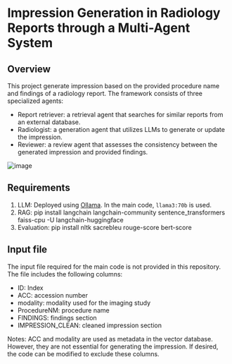 
# Impression Generation in Radiology Reports through a Multi-Agent System

## Overview

This project generate impression based on the provided procedure name and findings of a radiology report. The framework consists of three specialized agents: 
- Report retriever: a retrieval agent that searches for similar reports from an external database.
- Radiologist: a generation agent that utilizes LLMs to generate or update the impression.
- Reviewer: a review agent that assesses the consistency between the generated impression and provided findings.

![image](https://github.com/user-attachments/assets/3f53a0b0-089d-430a-80f0-6528e6fede53)


## Requirements

1. LLM: Deployed using [Ollama](https://github.com/ollama/ollama). In the main code, `llama3:70b` is used.
2. RAG: pip install langchain langchain-community sentence_transformers faiss-cpu -U langchain-huggingface
3. Evaluation: pip install nltk sacrebleu rouge-score bert-score 

## Input file

The input file required for the main code is not provided in this repository. The file includes the following columns:

- ID: Index
- ACC: accession number
- modality: modality used for the imaging study
- ProcedureNM: procedure name
- FINDINGS: findings section
- IMPRESSION_CLEAN: cleaned impression section
  
Notes:
ACC and modality are used as metadata in the vector database. However, they are not essential for generating the impression. If desired, the code can be modified to exclude these columns.
